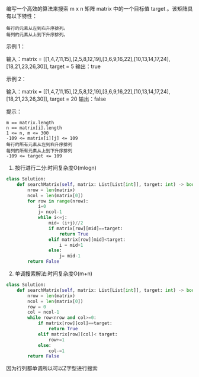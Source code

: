 编写一个高效的算法来搜索 m x n 矩阵 matrix 中的一个目标值 target 。该矩阵具有以下特性：

    每行的元素从左到右升序排列。
    每列的元素从上到下升序排列。

 


示例 1：

输入：matrix = [[1,4,7,11,15],[2,5,8,12,19],[3,6,9,16,22],[10,13,14,17,24],[18,21,23,26,30]], target = 5
输出：true

示例 2：

输入：matrix = [[1,4,7,11,15],[2,5,8,12,19],[3,6,9,16,22],[10,13,14,17,24],[18,21,23,26,30]], target = 20
输出：false

 

提示：

    m == matrix.length
    n == matrix[i].length
    1 <= n, m <= 300
    -109 <= matrix[i][j] <= 109
    每行的所有元素从左到右升序排列
    每列的所有元素从上到下升序排列
    -109 <= target <= 109



1. 按行进行二分:时间复杂度O(mlogn)

```python
class Solution:
    def searchMatrix(self, matrix: List[List[int]], target: int) -> bool:
        nrow = len(matrix)
        ncol = len(matrix[0])
        for row in range(nrow):
            i=0  
            j= ncol-1
            while i<=j:
                mid= (i+j)//2
                if matrix[row][mid]==target:
                    return True 
                elif matrix[row][mid]<target:
                    i = mid+1
                else:
                    j= mid-1
        return False 

```



2. 单调搜索解法:时间复杂度O(m+n)

```python
class Solution:
    def searchMatrix(self, matrix: List[List[int]], target: int) -> bool:
        nrow = len(matrix)
        ncol = len(matrix[0])
        row = 0 
        col = ncol-1
        while row<nrow and col>=0:
            if matrix[row][col]==target:
                return True 
            elif matrix[row][col]< target:
                row+=1
            else:
                col-=1
        return False
```

因为行列都单调所以可以Z字型进行搜索
